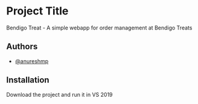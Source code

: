# Project Title
Bendigo Treat - A simple webapp for order management at Bendigo Treats


## Authors

- [@anureshmp](https://github.com/anureshmp)


## Installation

Download the project and run it in VS 2019
